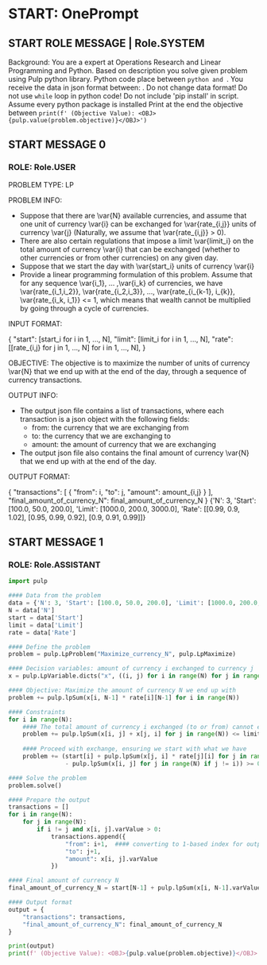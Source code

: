 # START: OnePrompt 
## START ROLE MESSAGE | Role.SYSTEM 
Background: You are a expert at Operations Research and Linear Programming and Python. Based on description you solve given problem using Pulp python library. Python code place between ```python and ```. You receive the data in json format between: <DATA></DATA>. Do not change data format! Do not use `while` loop in python code! Do not include 'pip install' in script. Assume every python package is installed Print at the end the objective between <OBJ></OBJ> `print(f' (Objective Value): <OBJ>{pulp.value(problem.objective)}</OBJ>')`  
## START MESSAGE 0 
### ROLE: Role.USER
<DESCRIPTION>
PROBLEM TYPE: LP

PROBLEM INFO: 

- Suppose that there are \var{N} available currencies, and assume that one unit of currency \var{i} can be exchanged for \var{rate_{i,j}} units of currency \var{j} (Naturally, we assume that \var{rate_{i,j}} > 0).
- There are also certain regulations that impose a limit \var{limit_i} on the total amount of currency \var{i} that can be exchanged (whether to other currencies or from other currencies) on any given day.
- Suppose that we start the day with \var{start_i} units of currency \var{i}
- Provide a linear programming formulation of this problem. Assume that for any sequence \var{i_1}, … ,\var{i_k} of currencies, we have \var{rate_{i_1,i_2}}, \var{rate_{i_2,i_3}}, ..., \var{rate_{i_{k-1}, i_{k}}, \var{rate_{i_k, i_1}} <= 1, which means that wealth cannot be multiplied by going through a cycle of currencies.

INPUT FORMAT: 

{
    "start": [start_i for i in 1, ..., N],
    "limit": [limit_i for i in 1, ..., N],
    "rate": [[rate_{i,j} for j in 1, ..., N] for i in 1, ..., N],
}

OBJECTIVE: The objective is to maximize the number of units of currency \var{N} that we end up with at the end of the day, through a sequence of currency transactions.

OUTPUT INFO: 

- The output json file contains a list of transactions, where each transaction is a json object with the following fields:
    - from: the currency that we are exchanging from
    - to: the currency that we are exchanging to
    - amount: the amount of currency that we are exchanging
- The output json file also contains the final amount of currency \var{N} that we end up with at the end of the day.

OUTPUT FORMAT: 

{
    "transactions": [
        {
            "from": i,
            "to": j,
            "amount": amount_{i,j}
        }
    ],
    "final_amount_of_currency_N": final_amount_of_currency_N
}
</DESCRIPTION>
<DATA>
{'N': 3, 'Start': [100.0, 50.0, 200.0], 'Limit': [1000.0, 200.0, 3000.0], 'Rate': [[0.99, 0.9, 1.02], [0.95, 0.99, 0.92], [0.9, 0.91, 0.99]]}</DATA>


## START MESSAGE 1 
### ROLE: Role.ASSISTANT
```python
import pulp

#### Data from the problem
data = {'N': 3, 'Start': [100.0, 50.0, 200.0], 'Limit': [1000.0, 200.0, 3000.0], 'Rate': [[0.99, 0.9, 1.02], [0.95, 0.99, 0.92], [0.9, 0.91, 0.99]]}
N = data['N']
start = data['Start']
limit = data['Limit']
rate = data['Rate']

#### Define the problem
problem = pulp.LpProblem("Maximize_currency_N", pulp.LpMaximize)

#### Decision variables: amount of currency i exchanged to currency j
x = pulp.LpVariable.dicts("x", ((i, j) for i in range(N) for j in range(N)), lowBound=0)

#### Objective: Maximize the amount of currency N we end up with
problem += pulp.lpSum(x[i, N-1] * rate[i][N-1] for i in range(N))

#### Constraints
for i in range(N):
    #### The total amount of currency i exchanged (to or from) cannot exceed its limit
    problem += pulp.lpSum(x[i, j] + x[j, i] for j in range(N)) <= limit[i]
    
    #### Proceed with exchange, ensuring we start with what we have
    problem += (start[i] + pulp.lpSum(x[j, i] * rate[j][i] for j in range(N) if j != i)
                - pulp.lpSum(x[i, j] for j in range(N) if j != i)) >= 0

#### Solve the problem
problem.solve()

#### Prepare the output
transactions = []
for i in range(N):
    for j in range(N):
        if i != j and x[i, j].varValue > 0:
            transactions.append({
                "from": i+1,  #### converting to 1-based index for output (problem spec)
                "to": j+1,
                "amount": x[i, j].varValue
            })

#### Final amount of currency N
final_amount_of_currency_N = start[N-1] + pulp.lpSum(x[i, N-1].varValue * rate[i][N-1] for i in range(N))

#### Output format
output = {
    "transactions": transactions,
    "final_amount_of_currency_N": final_amount_of_currency_N
}

print(output)
print(f' (Objective Value): <OBJ>{pulp.value(problem.objective)}</OBJ>')
```


